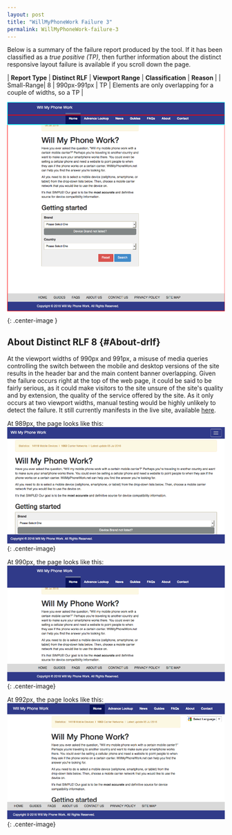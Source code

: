 ```yaml
---
layout: post
title: "WillMyPhoneWork Failure 3"
permalink: WillMyPhoneWork-failure-3
---
```

Below is a summary of the failure report produced by the tool. If it has been classified as a *true positive (TP)*, then further information about the distinct responsive layout failure is available if you scroll down the page.

| **Report Type** | **Distinct RLF** | **Viewport Range** | **Classification** | **Reason** |
| Small-Range| 8 | 990px-991px | TP | Elements are only overlapping for a couple of widths, so a TP | 

![Screenshot of the fault](assets/images/WillMyPhoneWork/fault3/smallrangeWidth990.png){: .center-image }

## About Distinct RLF 8 {#About-drlf}

At the viewport widths of 990px and 991px, a misuse of media queries controlling the switch between the mobile and desktop versions of the site results in the header bar and the main content banner overlapping. Given the failure occurs right at the top of the web page, it could be said to be fairly serious, as it could make visitors to the site unsure of the site's quality and by extension, the quality of the service offered by the site. As it only occurs at two viewport widths, manual testing would be highly unlikely to detect the failure. It still currently manifests in the live site, available [here](http://willmyphonework.net/).

At 989px, the page looks like this:
![989px](assets/good-bad/rlf8/989.png){: .center-image}

At 990px, the page looks like this:
![980px](assets/good-bad/rlf8/990.png){: .center-image}

At 992px, the page looks like this:
![992px](assets/good-bad/rlf8/992.png){: .center-image}
